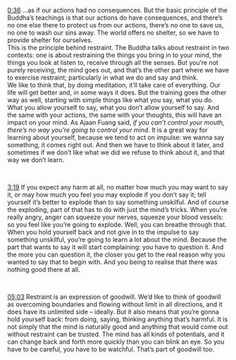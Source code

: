 [0:36](https://youtu.be/c9rG1sAoLmE?t=36) …as if our actions had no consequences. But the basic principle of the Buddha’s teachings is that our actions do have consequences, and there’s no one else there to protect us from our actions, there’s no one to save us, no one to wash our sins away. The world offers no shelter, so we have to provide shelter for ourselves.  
This is the principle behind restraint. The Buddha talks about restraint in two contexts: one is about restraining the things you bring in to your mind, the things you look at listen to, receive through all the senses. But you’re not purely receiving, the mind goes out, and that’s the other part where we have to exercise restraint; particularly in what we do and say and think.  
We like to think that, by doing meditation, it’ll take care of everything. Our life will get better and, in some ways it does. But the training goes the other way as well, starting with simple things like what you say, what you do. What you allow yourself to say, what you don’t allow yourself to say. And the same with your actions, the same with your thoughts, this will have an impact on your mind. As Ajaan Fuang said, *if you can’t control your mouth, there’s no way you’re going to control your mind*. It is a great way for learning about yourself, because we tend to act on impulse: we wanna say something, it comes right out. And then we have to think about it later, and sometimes if we don’t like what we did we refuse to think about it, and that way we don’t learn.

 &nbsp;

[3:19](https://youtu.be/c9rG1sAoLmE?t=199) If you expect any harm at all, no matter how much you may want to say it, or may how much you feel you may explode if you don’t say it; tell yourself it’s better to explode than to say something unskilful. And of course the exploding, part of that has to do with just the mind’s tricks. When you’re really angry, anger can squeeze your nerves, squeeze your blood vessels: so you feel like you’re going to explode. Well, you can breathe through that.  
When you hold yourself back and not give in to the impulse to say something unskilful, you’re going to learn a lot about the mind. Because the part that wants to say it will start complaining: you have to question it. And the more you can question it, the closer you get to the real reason why you wanted to say that to begin with. And you being to realise that there was nothing good there at all.

 &nbsp;

[05:03](https://youtu.be/c9rG1sAoLmE?t=303) Restraint is an expression of goodwill. We’d like to think of goodwill as overcoming boundaries and flowing without limit in all directions, and it does have its unlimited side – ideally. But it also means that you’re gonna hold yourself back: from doing, saying, thinking anything that’s harmful. It is not simply that the mind is naturally good and anything that would come out without restraint can be trusted. The mind has all kinds of potentials, and it can change back and forth more quickly than you can blink an eye. So you have to be careful, you have to be watchful. That’s part of goodwill too.